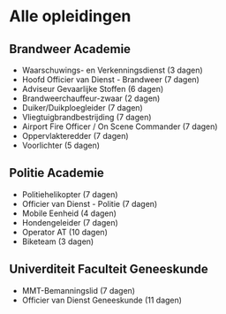 # Alle opleidingen

## Brandweer Academie

- Waarschuwings- en Verkenningsdienst (3 dagen)
- Hoofd Officier van Dienst - Brandweer (7 dagen)
- Adviseur Gevaarlijke Stoffen (6 dagen)
- Brandweerchauffeur-zwaar (2 dagen)
- Duiker/Duikploegleider (7 dagen)
- Vliegtuigbrandbestrijding (7 dagen)
- Airport Fire Officer / On Scene Commander (7 dagen)
- Oppervlakteredder (7 dagen)
- Voorlichter (5 dagen)

## Politie Academie

- Politiehelikopter (7 dagen)
- Officier van Dienst - Politie (7 dagen)
- Mobile Eenheid (4 dagen)
- Hondengeleider (7 dagen)
- Operator AT (10 dagen)
- Biketeam (3 dagen)

## Univerditeit Faculteit Geneeskunde

- MMT-Bemanningslid (7 dagen)
- Officier van Dienst Geneeskunde (11 dagen)
